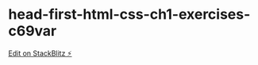 # head-first-html-css-ch1-exercises-c69var

[Edit on StackBlitz ⚡️](https://stackblitz.com/edit/head-first-html-css-ch1-exercises-c69var)
